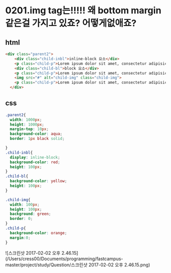 # 0201.img tag는!!!!! 왜 bottom margin 같은걸 가지고 있죠? 어떻게없애죠?

## html
```html
<div class="parent2">
    <div class="child-inbl">inline-block 요소</div>
    <p class="child-p">Lorem ipsum dolor sit amet, consectetur adipisicing elit. Impedit, labore.</p>
    <div class="child-bl">block 요소</div>
    <p class="child-p">Lorem ipsum dolor sit amet, consectetur adipisicing elit. Impedit, labore.</p>
    <img src="#" alt="child-img" class="child-img">
    <p class="child-p">Lorem ipsum dolor sit amet, consectetur adipisicing elit. Impedit, labore.</p>
  </div>
```

  ## css
```css
.parent2{
  width: 1000px;
  height: 1000px;
  margin-top: 10px;
  background-color: aqua;
  border: 1px black solid;

}
.child-inbl{
  display: inline-block;
  background-color: red;
  height: 100px;
}
.child-bl{
  background-color: yellow;
  height: 100px;
}

.child-img{
  width: 100px;
  height: 100px;
  background: green;
  border: 0;
}
.child-p{
  background-color: orange;
  margin:0;
}
```





  

  

  

![스크린샷 2017-02-02 오후 2.46.15](/Users/cress00/Documents/programming/fastcampus-master/project/study/Question/스크린샷 2017-02-02 오후 2.46.15.png)  

  

  

  

  

  

